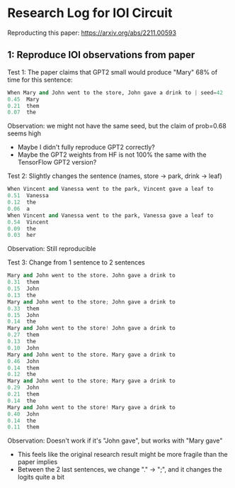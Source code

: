 # Research Log for IOI Circuit

Reproducting this paper: <https://arxiv.org/abs/2211.00593>

## 1: Reproduce IOI observations from paper

Test 1: The paper claims that GPT2 small would produce "Mary" 68% of time for this sentence:

```python
When Mary and John went to the store, John gave a drink to | seed=42
0.45  Mary
0.21  them
0.07  the
```

Observation: we might not have the same seed, but the claim of prob=0.68 seems high

- Maybe I didn't fully reproduce GPT2 correctly?
- Maybe the GPT2 weights from HF is not 100% the same with the TensorFlow GPT2 version?

Test 2: Slightly changes the sentence (names, store -> park, drink -> leaf)

```python
When Vincent and Vanessa went to the park, Vincent gave a leaf to
0.51  Vanessa
0.12  the
0.06  a
When Vincent and Vanessa went to the park, Vanessa gave a leaf to
0.54  Vincent
0.09  the
0.03  her
```

Observation: Still reproducible

Test 3: Change from 1 sentence to 2 sentences

```python
Mary and John went to the store. John gave a drink to
0.31  them
0.15  John
0.13  the
Mary and John went to the store; John gave a drink to
0.33  them
0.15  John
0.14  the
Mary and John went to the store! John gave a drink to
0.27  them
0.13  the
0.10  John
Mary and John went to the store. Mary gave a drink to
0.46  John
0.14  them
0.12  the
Mary and John went to the store; Mary gave a drink to
0.29  John
0.21  them
0.14  the
Mary and John went to the store! Mary gave a drink to
0.40  John
0.14  the
0.11  them
```

Observation: Doesn't work if it's "John gave", but works with "Mary gave"

- This feels like the original research result might be more fragile than the paper implies
- Between the 2 last sentences, we change "." -> ";", and it changes the logits quite a bit
